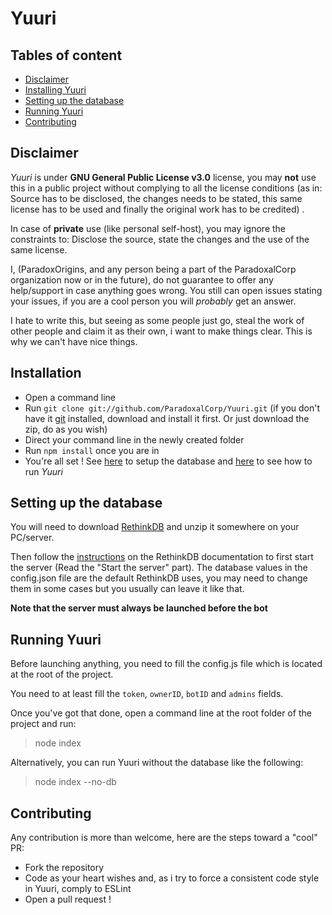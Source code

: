 # Yuuri

## Tables of content

* [Disclaimer](https://github.com/ParadoxalCorp/Yuuri/blob/master/README.md#disclaimer)
* [Installing Yuuri](https://github.com/ParadoxalCorp/Yuuri/blob/master/README.md#installation)
* [Setting up the database](https://github.com/ParadoxalCorp/Yuuri/blob/master/README.md#setting-up-the-database)
* [Running Yuuri](https://github.com/ParadoxalCorp/Yuuri/blob/master/README.md#running-yuuri)
* [Contributing](https://github.com/ParadoxalCorp/Yuuri/blob/master/README.md#contributing)

## Disclaimer 

_Yuuri_ is under **GNU General Public License v3.0** license, you may **not** use this in a public project without complying to all
the license conditions (as in: Source has to be disclosed, the changes needs to be stated, this same license has to be used and finally the original work
has to be credited) . 

In case of **private** use (like personal self-host), you may ignore the constraints to: Disclose the source, state the changes and the use of the same license.

I, (ParadoxOrigins, and any person being a part of the ParadoxalCorp organization now or in the future), do not guarantee to offer any help/support in case anything 
goes wrong. You still can open issues stating your issues, if you are a cool person you will _probably_ get an answer.

I hate to write this, but seeing as some people just go, steal the work of other people and claim it as their own, i want to make things clear.
This is why we can't have nice things.

## Installation

* Open a command line 
* Run `git clone git://github.com/ParadoxalCorp/Yuuri.git` (if you don't have it [git](https://git-scm.com/) installed, download and install it first. Or just download the zip, do as you wish)
* Direct your command line in the newly created folder 
* Run `npm install` once you are in
* You're all set ! See [here](https://github.com/ParadoxalCorp/Yuuri/blob/master/README.md#setting-up-the-database) to setup the database and [here](https://github.com/ParadoxalCorp/Yuuri/blob/master/README.md#running-yuuri) to see how to run _Yuuri_

## Setting up the database

You will need to download [RethinkDB](https://rethinkdb.com/docs/install/) and unzip it somewhere on your PC/server.

Then follow the [instructions](https://rethinkdb.com/docs/quickstart/) on the RethinkDB documentation to first start the server (Read the "Start the server" part). The database values in the config.json file are the default RethinkDB uses, you may need to change them in some cases but you usually can leave it like that.

**Note that the server must always be launched before the bot**

## Running Yuuri

Before launching anything, you need to fill the config.js file which is located at the root of the project.

You need to at least fill the `token`, `ownerID`, `botID` and `admins` fields.

Once you've got that done, open a command line at the root folder of the project and run:

> node index

Alternatively, you can run Yuuri without the database like the following:

> node index --no-db

## Contributing

Any contribution is more than welcome, here are the steps toward a "cool" PR:

* Fork the repository
* Code as your heart wishes and, as i try to force a consistent code style in Yuuri, comply to ESLint
* Open a pull request ! 

